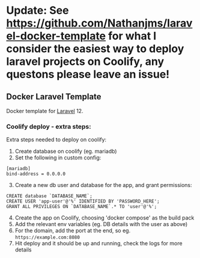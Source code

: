 # Update: See https://github.com/Nathanjms/laravel-docker-template for what I consider the easiest way to deploy laravel projects on Coolify, any questons please leave an issue!

## Docker Laravel Template

Docker template for [Laravel](https://laravel.com/) 12.


### Coolify deploy - extra steps:

Extra steps needed to deploy on coolify:

1. Create database on coolify (eg. mariadb)
2. Set the following in custom config:
```
[mariadb]
bind-address = 0.0.0.0
```
3. Create a new db user and database for the app, and grant permissions:
```
CREATE database `DATABASE_NAME`;
CREATE USER 'app-user'@'%' IDENTIFIED BY 'PASSWORD_HERE';
GRANT ALL PRIVILEGES ON `DATABASE_NAME`.* TO 'user'@'%';
```
4. Create the app on Coolify, choosing 'docker compose' as the build pack
5. Add the relevant env variables (eg. DB details with the user as above)
6. For the domain, add the port at the end, so eg. `https://example.com:8080`
7. Hit deploy and it should be up and running, check the logs for more details
